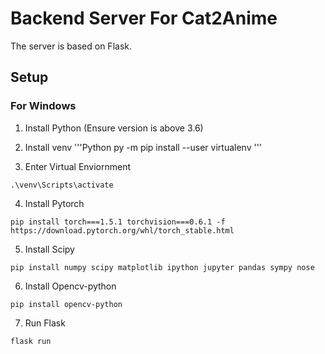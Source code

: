 # Backend Server For Cat2Anime

The server is based on Flask.

## Setup

### For Windows

1. Install Python (Ensure version is above 3.6)

2. Install venv
'''Python
py -m pip install --user virtualenv
'''

3. Enter Virtual Enviornment
```Script
.\venv\Scripts\activate
```

4. Install Pytorch
```
pip install torch===1.5.1 torchvision===0.6.1 -f https://download.pytorch.org/whl/torch_stable.html
```

5. Install Scipy
```
pip install numpy scipy matplotlib ipython jupyter pandas sympy nose
```

6. Install Opencv-python
```
pip install opencv-python
```

7. Run Flask
```
flask run
```